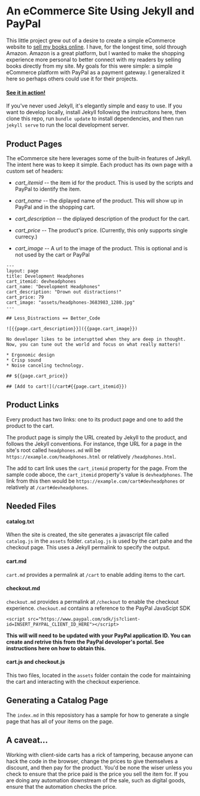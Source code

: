 # An eCommerce Site Using Jekyll and PayPal

This little project grew out of a desire to create a simple eCommerce website to [sell my books online](https://www.blaize.net). I have, for the longest time, sold through Amazon. Amazon is a great platform, but I wanted to make the shopping experience more personal to better connect with my readers by selling books directly from my site.  My goals for this were simple: a simple eCommerce platform with PayPal as a payment gateway. I generalized it here so perhaps others could use it for their projects.

#### [See it in action!](http://cartdemo.blaize.net)

If you've never used Jekyll, it's elegantly simple and easy to use. If you want to develop locally, install Jekyll following the instrucitons here, then clone this repo, run `bundle update` to install dependencies, and then run `jekyll serve` to run the local development server.


## Product Pages

The eCommerce site here leverages some of the built-in features of Jekyll. The intent here was to keep it simple. Each product has its own page with a custom set of headers:

* *cart_itemid* -- the item id for the product. This is used by the scripts and PayPal to identify the item.

* *cart_name* -- the diplayed name of the product. This will show up in PayPal and in the shopping cart.

* *cart_description* -- the diplayed description of the product for the cart.

* *cart_price* -- The product's price. (Currently, this only supports single currecy.)

* *cart_image* -- A url to the image of the product. This is optional and is not used by the cart or PayPal


````
---
layout: page
title: Development Headphones
cart_itemid: devheadphones
cart_name: "Development Headphones"
cart_description: "Drown out distractions!"
cart_price: 79
cart_image: "assets/headphones-3683983_1280.jpg"
---

## Less_Distractions == Better_Code

![{{page.cart_description}}]({{page.cart_image}})

No developer likes to be interuptted when they are deep in thought. Now, you can tune out the world and focus on what really matters!

* Ergonomic design
* Crisp sound
* Noise canceling technology.

## ${{page.cart_price}}

## [Add to cart!](/cart#{{page.cart_itemid}})

````

## Product Links

Every product has two links: one to its product page and one to add the product to the cart. 

The product page is simply the URL created by Jekyll to the product, and follows the Jekyll conventions. For instance, thge URL for a page in the site's root called `headphones.md` will be `https://example.com/headphones.html` or relatively `/headphones.html`. 

The add to cart link uses the `cart_itemid` property for the page. From the sample code aboce, the `cart_itemid` property's value is `devheadphones`. The link from this then would be `https://example.com/cart#devheadphones` or relatively at `/cart#devheadphones`.

## Needed Files

#### catalog.txt
 
When the site is created, the site generates a javascript file called `catalog.js` in the `assets` folder. `catalog.js` is used by the cart pahe and the checkout page. This uses a Jekyll permalink to specify the output.


#### cart.md


`cart.md` provides a permalink at `/cart` to enable adding items to the cart. 


#### checkout.md

`checkout.md` provides a permalink at `/checkout` to enable the checkout experience. `checkout.md` contains a reference to the PayPal JavaScipt SDK

`<script src="https://www.paypal.com/sdk/js?client-id=INSERT_PAYPAL_CLIENT_ID_HERE"></script>`

**This will will need to be updated with your PayPal application ID. You can create and retrive this from the PayPal devoloper's portal. See instructions here on how to obtain this.**

#### cart.js and checkout.js

This two files, located in the `assets` folder contain the code for maintaining the cart and interacting with the checkout experience. 

## Generating a Catalog Page

The `index.md` in this reposistory has a sample for how to generate a single page that has all of your items on the page. 

## A caveat...

Working with client-side carts has a rick of tampering, because anyone can hack the code in the browser, change the prices to give themselves a discount, and then pay for the product. You'd be none the wiser unless you check to ensure that the price paid is the price you sell the item for. If you are doing any automation downstream of the sale, such as digital goods, ensure that the automation checks the price.